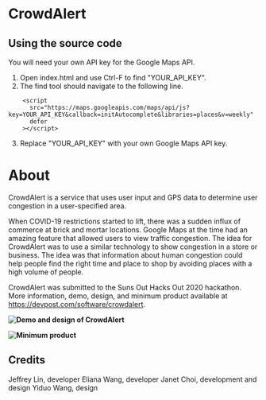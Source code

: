 # CrowdAlert

## Using the source code

You will need your own API key for the Google Maps API.

1. Open index.html and use Ctrl-F to find "YOUR_API_KEY".
2. The find tool should navigate to the following line.
```
    <script
      src="https://maps.googleapis.com/maps/api/js?key=YOUR_API_KEY&callback=initAutocomplete&libraries=places&v=weekly"
      defer
    ></script>
```
3. Replace "YOUR_API_KEY" with your own Google Maps API key.

# About

CrowdAlert is a service that uses user input and GPS data to determine user congestion in a user-specified area.

When COVID-19 restrictions started to lift, there was a sudden influx of commerce at brick and mortar locations. Google Maps at the time had an amazing feature that allowed users to view traffic congestion. The idea for CrowdAlert was to use a similar technology to show congestion in a store or business. The idea was that information about human congestion could help people find the right time and place to shop by avoiding places with a high volume of people.

CrowdAlert was submitted to the Suns Out Hacks Out 2020 hackathon. More information, demo, design, and minimum product available at https://devpost.com/software/crowdalert.

**![Demo and design of CrowdAlert](https://www.youtube.com/watch?v=-ZiAOcCKW3Q)**

**![Minimum product](https://crowdalert.elianawang.repl.co/)**

## Credits

Jeffrey Lin, developer
Eliana Wang, developer
Janet Choi, development and design
Yiduo Wang, design
